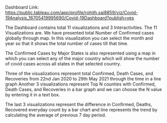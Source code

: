 
Dashboard Link: https://public.tableau.com/app/profile/rohith.sai8859/viz/Covid-19Analysis_16705419995690/Covid-19Dashboard?publish=yes


The Dashboard contains total 11 visualizations and 3 Interactivities. The 11 Visualizations are.
We have presented total Number of Confirmed cases globally through map. In this visualization you can select the month and year so that it shows the total number of cases till that time.


The Confirmed Cases by Major States is also represented using a map in which you can select any of the major country which will show the number of covid cases across all states in that selected country.

Three of the visualizations represent total Confirmed, Death Cases, and Recoveries from 22nd Jan 2020 to 29th May 2021 through the time in a line graph
Another 3 visualizations represent Top N counties with Confirmed, Death Cases, and Recoveries in a bar graph and we can choose the N value by entering it in a text box.

The last 3 visualizations represent the difference in Confirmed, Deaths, Recovered everyday count by a bar chart and line represents the trend by calculating the average of previous 7 day period.
